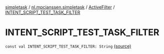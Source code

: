 [simpletask](../../index.md) / [nl.mpcjanssen.simpletask](../index.md) / [ActiveFilter](index.md) / [INTENT_SCRIPT_TEST_TASK_FILTER](.)

# INTENT_SCRIPT_TEST_TASK_FILTER

`const val INTENT_SCRIPT_TEST_TASK_FILTER: String` [(source)](https://github.com/mpcjanssen/simpletask-android/blob/master/src/main/java/nl/mpcjanssen/simpletask/ActiveFilter.kt#L345)